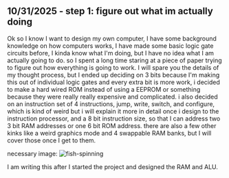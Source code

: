 <!--
  ===================    !!READ THIS NOTICE!!   ====================
  DO NOT edit this file manually. Your changes WILL BE OVERWRITTEN!
  This journal is auto generated and updated by Hack Club Blueprint.
  To edit this file, please edit your journal entries on Blueprint.
  ==================================================================
-->

## 10/31/2025 - step 1: figure out what im actually doing  

Ok so I know I want to design my own computer, I have some background knowledge on how computers works, I have made some basic logic gate circuits before, I kinda know what I'm doing, but I have no idea what I am actually going to do. so I spent a long time staring at a piece of paper trying to figure out how everything is going to work. I will spare you the details of my thought process, but I ended up deciding on 3 bits because I'm making this out of individual logic gates and every extra bit is more work, i decided to make a hard wired ROM instead of using a EEPROM or something because they were really really expensive and complicated. i also decided on an instruction set of 4 instructions, jump, write, switch, and configure, which is kind of weird but i will explain it more in detail once i design to the instruction processor, and a 8 bit instruction size, so that I can address two 3 bit RAM addresses or one 6 bit ROM address. there are also a few other kinks like a weird graphics mode and 4 swappable RAM banks, but I will cover those once I get to them.

necessary image:
![fish-spinning](https://blueprint.hackclub.com/user-attachments/blobs/proxy/eyJfcmFpbHMiOnsiZGF0YSI6NzA0MywicHVyIjoiYmxvYl9pZCJ9fQ==--dc70b71d9148baaaeae1f6f3538a2a93e02b6b40/fish-spinning.gif)


I am writing this after I started the project and designed the RAM and ALU.   

